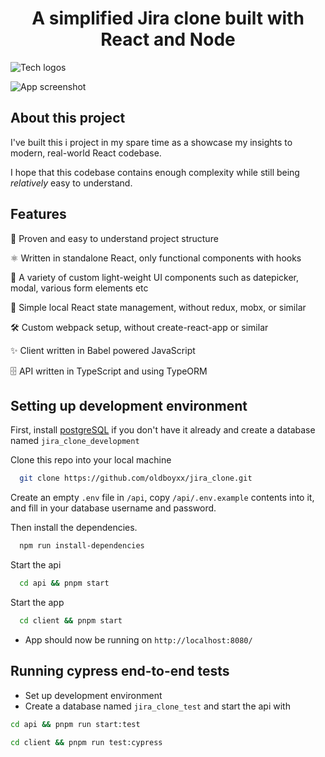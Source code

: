 <h1 align="center">A simplified Jira clone built with React and Node</h1>

![Tech logos](https://i.ibb.co/DVFj8PL/tech-icons.jpg)

![App screenshot](https://i.ibb.co/W3qVvCn/jira-optimized.jpg)

## About this project

I've built this i project in my spare time as a showcase my insights to modern, real-world React codebase.

I hope that this codebase contains enough complexity while still being _relatively_ easy to understand.

## Features

💟 Proven and easy to understand project structure

⚛️ Written in standalone React, only functional components with hooks

🎨 A variety of custom light-weight UI components such as datepicker, modal, various form elements etc

🧩 Simple local React state management, without redux, mobx, or similar

🛠️ Custom webpack setup, without create-react-app or similar

✨ Client written in Babel powered JavaScript

🗄️ API written in TypeScript and using TypeORM

## Setting up development environment

First, install [postgreSQL](https://www.postgresql.org/) if you don't have it already and create a database named `jira_clone_development`

Clone this repo into your local machine

```bash
  git clone https://github.com/oldboyxx/jira_clone.git
```

Create an empty `.env` file in `/api`, copy `/api/.env.example` contents into it, and fill in your database username and password.

Then install the dependencies.

```bash
  npm run install-dependencies
```

Start the api

```bash
  cd api && pnpm start
```

Start the app

```bash
  cd client && pnpm start
```

-  App should now be running on `http://localhost:8080/`

## Running cypress end-to-end tests

-  Set up development environment
-  Create a database named `jira_clone_test` and start the api with

```bash
cd api && pnpm run start:test
```

```bash
cd client && pnpm run test:cypress
```
